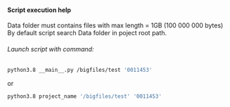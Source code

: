 #### Script execution help
Data folder must contains files with max length = 1GB (100 000 000 bytes)
By default script search Data folder in poject root path.

###### Launch script with command:
```bash
python3.8 __main__.py /bigfiles/test '0011453'
```
or
```bash
python3.8 project_name '/bigfiles/test' '0011453'
```
